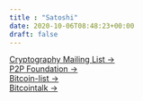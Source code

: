 ```yaml
---
title : "Satoshi"
date: 2020-10-06T08:48:23+00:00
draft: false
---
```


<div class="card-list">
    <div class="card my-3">
        <div class="card-body">
            <a class="stretched-link" href="/satoshi/cryptography-mailing-list">Cryptography Mailing List &rarr;</a>
        </div>
    </div>
    <div class="card my-3">
        <div class="card-body">
            <a class="stretched-link" href="/satoshi/p2p-foundation">P2P Foundation &rarr;</a>
        </div>
    </div>
    <div class="card my-3">
        <div class="card-body">
            <a class="stretched-link" href="/satoshi/bitcoin-list">Bitcoin-list &rarr;</a>
        </div>
    </div>
    <div class="card my-3">
        <div class="card-body">
            <a class="stretched-link" href="/satoshi/bitcointalk">Bitcointalk &rarr;</a>
        </div>
    </div>
</div>